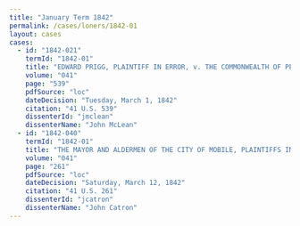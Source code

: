 ```yaml
---
title: "January Term 1842"
permalink: /cases/loners/1842-01
layout: cases
cases:
  - id: "1842-021"
    termId: "1842-01"
    title: "EDWARD PRIGG, PLAINTIFF IN ERROR, v. THE COMMONWEALTH OF PENNSYLVANIA, DEFENDANT IN ERROR"
    volume: "041"
    page: "539"
    pdfSource: "loc"
    dateDecision: "Tuesday, March 1, 1842"
    citation: "41 U.S. 539"
    dissenterId: "jmclean"
    dissenterName: "John McLean"
  - id: "1842-040"
    termId: "1842-01"
    title: "THE MAYOR AND ALDERMEN OF THE CITY OF MOBILE, PLAINTIFFS IN ERROR, v. WILLIAM E. HALLETT, EXECUTOR OF JOSHUA KENNEDY, DECEASED.  DEFENDANT IN ERROR"
    volume: "041"
    page: "261"
    pdfSource: "loc"
    dateDecision: "Saturday, March 12, 1842"
    citation: "41 U.S. 261"
    dissenterId: "jcatron"
    dissenterName: "John Catron"
---
```

